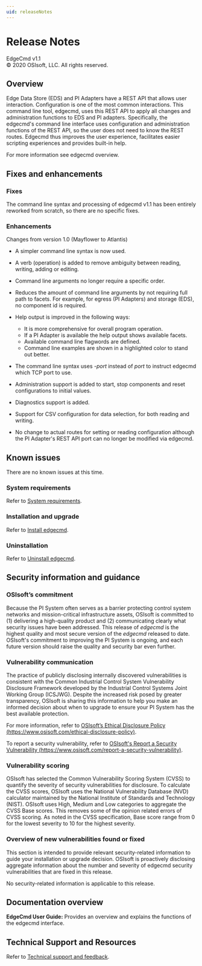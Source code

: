 ```yaml
---
uid: releaseNotes
---
```


# Release Notes

EdgeCmd v1.1<br>
© 2020 OSIsoft, LLC. All rights reserved.

## Overview

Edge Data Store (EDS) and PI Adapters have a REST API that allows user interaction. Configuration is one of the most common interactions. This command line tool, edgecmd, uses this REST API to apply all changes and administration functions to EDS and PI adapters. Specifically, the edgecmd's command line interface uses configuration and administration functions of the REST API, so the user does not need to know the REST routes. Edgecmd thus improves the user experience, facilitates easier scripting experiences and provides built-in help. 

For more information see edgecmd overview.

## Fixes and enhancements

### Fixes

The command line syntax and processing of edgecmd v1.1 has been entirely reworked from scratch, so there are no specific fixes.

### Enhancements

Changes from version 1.0 (Mayflower to Atlantis) 

* A simpler command line syntax is now used. 

* A verb (operation) is added to remove ambiguity between reading, writing, adding or editing. 

* Command line arguments no longer require a specific order. 

* Reduces the amount of command line arguments by not requiring full path to facets.  For example, for egress (PI Adapters) and storage (EDS), no component id is required. 

* Help output is improved in the following ways:
    * It is more comprehensive for overall program operation.
    * If a PI Adapter is available the help output shows available facets.
    * Available command line flagwords are defined.
    * Command line examples are shown in a highlighted color to stand out better.

* The command line syntax uses *-port* instead of *port* to instruct edgecmd which TCP port to use.  

* Administration support is added to start, stop components and reset configurations to initial values. 

* Diagnostics support is added.   

* Support for CSV configuration for data selection, for both reading and writing.  

* No change to actual routes for setting or reading configuration although the PI Adapter's REST API port can no longer be modified via edgecmd.

## Known issues

There are no known issues at this time.

### System requirements

Refer to [System requirements](xref:SystemRequirements).

### Installation and upgrade

Refer to [Install edgecmd](xref:InstallTheAdapter).

### Uninstallation

Refer to [Uninstall edgecmd](xref:UninstallTheAdapter).

## Security information and guidance

### OSIsoft’s commitment

Because the PI System often serves as a barrier protecting control system networks and mission-critical infrastructure assets, OSIsoft is committed to (1) delivering a high-quality product and (2) communicating clearly what security issues have been addressed. This release of *edgecmd* is the highest quality and most secure version of the *edgecmd* released to date. OSIsoft's commitment to improving the PI System is ongoing, and each future version should raise the quality and security bar even further.

### Vulnerability communication

The practice of publicly disclosing internally discovered vulnerabilities is consistent with the Common Industrial Control System Vulnerability Disclosure Framework developed by the Industrial Control Systems Joint Working Group (ICSJWG). Despite the increased risk posed by greater transparency, OSIsoft is sharing this information to help you make an informed decision about when to upgrade to ensure your PI System has the best available protection.

For more information, refer to [OSIsoft’s Ethical Disclosure Policy (https://www.osisoft.com/ethical-disclosure-policy)](https://www.osisoft.com/ethical-disclosure-policy).

To report a security vulnerability, refer to [OSIsoft's Report a Security Vulnerability (https://www.osisoft.com/report-a-security-vulnerability)](https://www.osisoft.com/report-a-security-vulnerability).

### Vulnerability scoring

OSIsoft has selected the Common Vulnerability Scoring System (CVSS) to quantify the severity of security vulnerabilities for disclosure. To calculate the CVSS scores, OSIsoft uses the National Vulnerability Database (NVD) calculator maintained by the National Institute of Standards and Technology (NIST).  OSIsoft uses High, Medium and Low categories to aggregate the CVSS Base scores. This removes some of the opinion related errors of CVSS scoring.  As noted in the CVSS specification, Base score range from 0 for the lowest severity to 10 for the highest severity.

### Overview of new vulnerabilities found or fixed

This section is intended to provide relevant security-related information to guide your installation or upgrade decision. OSIsoft is proactively disclosing aggregate information about the number and severity of edgecmd security vulnerabilities that are fixed in this release.

No security-related information is applicable to this release.

## Documentation overview

**EdgeCmd User Guide:** Provides an overview and explains the functions of the edgecmd interface.

## Technical Support and Resources

Refer to [Technical support and feedback](xref:TechnicalSupportAndFeedback).
